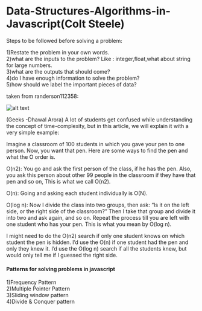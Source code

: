 # Data-Structures-Algorithms-in-Javascript(Colt Steele)

Steps to be followed before solving a problem:

1)Restate the problem in your own words. <br />
2)what are the inputs to the problem? Like : integer,float,what about string for large numbers. <br />
3)what are the outputs that should come? <br />
4)do I have enough information to solve the problem?<br />
5)how should we label the important pieces of data?<br />

taken from randerson112358:

![alt text](https://cdn-images-1.medium.com/max/1600/1*iEbD3x2S5KOiEI6ZOltp9w.png "taken from randerson112358")

(Geeks -Dhawal Arora)
A lot of students get confused while understanding the concept of time-complexity, but in this article, we will explain it with a very simple example:

Imagine a classroom of 100 students in which you gave your pen to one person. Now, you want that pen. Here are some ways to find the pen and what the O order is.

O(n2): You go and ask the first person of the class, if he has the pen. Also, you ask this person about other 99 people in the classroom if they have that pen and so on,
This is what we call O(n2).

O(n): Going and asking each student individually is O(N).

O(log n): Now I divide the class into two groups, then ask: “Is it on the left side, or the right side of the classroom?” Then I take that group and divide it into two and ask again, and so on. Repeat the process till you are left with one student who has your pen. This is what you mean by O(log n).

I might need to do the O(n2) search if only one student knows on which student the pen is hidden. I’d use the O(n) if one student had the pen and only they knew it. I’d use the O(log n) search if all the students knew, but would only tell me if I guessed the right side.

#### Patterns for solving problems in javascript

1)Frequency Pattern <br />
2)Multiple Pointer Pattern <br />
3)Sliding window pattern <br />
4)Divide & Conquer pattern <br />
